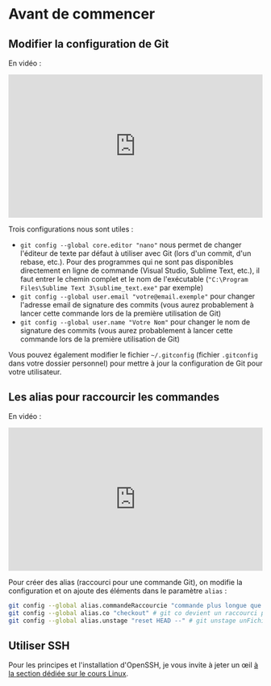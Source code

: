 # Avant de commencer

## Modifier la configuration de Git

En vidéo : 

<div style="position: relative; padding-bottom: 56.25%; height: 0;"><iframe src="https://www.loom.com/embed/43b5069e990948efbe0797313209708d" frameborder="0" webkitallowfullscreen mozallowfullscreen allowfullscreen style="position: absolute; top: 0; left: 0; width: 100%; height: 100%;"></iframe></div>

Trois configurations nous sont utiles :

- `git config --global core.editor "nano"` nous permet de changer l'éditeur de texte par défaut à utiliser avec Git (lors d'un commit, d'un rebase, etc.). Pour des programmes qui ne sont pas disponibles directement en ligne de commande (Visual Studio, Sublime Text, etc.), il faut entrer le chemin complet et le nom de l'exécutable (`"C:\Program Files\Sublime Text 3\sublime_text.exe"` par exemple)
- `git config --global user.email "votre@email.exemple"` pour changer l'adresse email de signature des commits (vous aurez probablement à lancer cette commande lors de la première utilisation de Git)
- `git config --global user.name "Votre Nom"` pour changer le nom de signature des commits (vous aurez probablement à lancer cette commande lors de la première utilisation de Git)

Vous pouvez également modifier le fichier `~/.gitconfig` (fichier `.gitconfig` dans votre dossier personnel) pour mettre à jour la configuration de Git pour votre utilisateur.

## Les alias pour raccourcir les commandes

En vidéo :

<div style="position: relative; padding-bottom: 56.25%; height: 0;"><iframe src="https://www.loom.com/embed/a6d96fa1ca754fbc867d630186f0df0e" frameborder="0" webkitallowfullscreen mozallowfullscreen allowfullscreen style="position: absolute; top: 0; left: 0; width: 100%; height: 100%;"></iframe></div>

Pour créer des alias (raccourci pour une commande Git), on modifie la configuration et on ajoute des éléments dans le paramètre `alias` :

```bash
git config --global alias.commandeRaccourcie "commande plus longue que l'on souhaite utilisée"
git config --global alias.co "checkout" # git co devient un raccourci pour git checkout
git config --global alias.unstage "reset HEAD --" # git unstage unFichier devient un raccourci pour git reset HEAD -- unFichier
```

## Utiliser SSH 

Pour les principes et l'installation d'OpenSSH, je vous invite à jeter un œil [à la section dédiée sur le cours Linux](../linux/#openssh).
